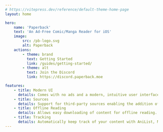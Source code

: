 ```yaml
---
# https://vitepress.dev/reference/default-theme-home-page
layout: home

hero:
    name: 'Paperback'
    text: 'An Ad-Free Comic/Manga Reader for iOS'
    image:
        src: /pb-logo.svg
        alt: Paperback
    actions:
        - theme: brand
          text: Getting Started
          link: /guides/getting-started/
        - theme: alt
          text: Join the Discord
          link: https://discord.paperback.moe

features:
    - title: Modern UI
      details: Comes with no ads and a modern, intuitive user interface.
    - title: Sources
      details: Support for third-party sources enabling the addition of more content.
    - title: Offline Reading
      details: Allows easy downloading of content for offline reading.
    - title: Tracking
      details: Automatically keep track of your content with AniList, MyAnimeList, and more.
---
```

